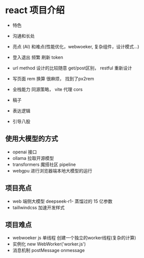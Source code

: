 # react 项目介绍


- 特色
- 沟通和长处
- 亮点 (AI) 和难点(性能优化，webwoeker, 复杂组件，设计模式...)
- 登入退出 频繁 刷新 token
- url method 设计的比较随意 get/post区别， restful 重新设计
- 写页面 rem  换算 很麻烦， 找到了px2rem
- 全栈能力 同源策略， vite 代理 cors


- 稿子
 - 表达逻辑
 - 引导八股


## 使用大模型的方式
- openai 接口
- ollama 拉取开源模型
- transformers  魔搭社区  pipeline
- webgpu 进行浏览器端本地大模型的运行


## 项目亮点
- web 端侧大模型 deepseek-r1- 蒸馏过的  15 亿参数
- taillwindcss 加速开发样式

## 项目难点
- webwoeker 
 js 单线程 创建一个独立的worker线程(复杂的计算)
 - 实例化
  new WebWorker('worker.js')
 - 消息机制
  postMessage
  onmessage